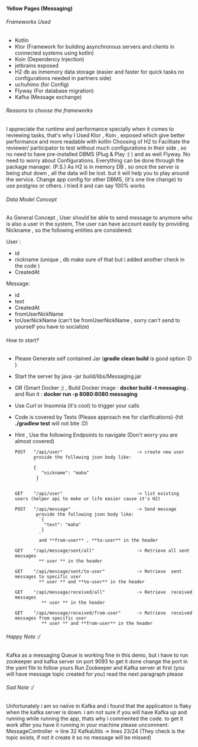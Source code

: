 #### Yellow Pages (Messaging)

###### Frameworks Used
* Kotlin
* Ktor (Framework for building asynchronous servers and clients in connected systems using kotlin)
* Koin (Dependency Injection)
* jetbrains exposed
* H2 db as inmemory data storage (easier and faster for quick tasks no configurations needed in partners side)
* uchuhimo (for Config)
* Flyway (For database migration)
* Kafka (Message exchange)

###### Reasons to choose the frameworks
I appreciate the runtime and performance specially when it comes to reviewing tasks, that's why I Used Ktor , Koin , exposed which give better performance and more readable with kotlin
Choosing of H2 to Facilitate the reviewer/ participator to test without much configurations in their side , so no need to have pre-installed DBMS (Plug & Play :) ) and as well Flyway.
No need to worry about Configurations. Everything can be done through the package manager.
(P.S.) As H2 is in memory DB , so once the server is being shut down , all the data will be lost. but it will help you to play around the service.
Change app config for other DBMS, (it's one line change) to use postgres or others. i tried it and can say 100% works

###### Data Model Concept
As General Concept , User should be able to send message to anymore who is also a user in the system,
The user can have account easily by providing Nickname , so the following entities are considered:

User :
* id
* nickname (unique , db make sure of that but i added another check in the code )
* CreatedAt  

Message:
* id
* text 
* CreatedAt
* fromUserNickName
* toUserNickName (can't be fromUserNickName , sorry can't send to yourself you have to socialize)


###### How to start?
* Please Generate self contained Jar (**gradle clean build** is good option :D )
* Start the server by java -jar build/libs/Messaging.jar
* OR (Smart Docker ;) , Build Docker image : **docker build -t messaging .** and Run it : **docker run -p 8080:8080 messaging**
* Use Curl or Insomnia (it's cool) to trigger your calls
* Code is covered by Tests (Please approach me for clarifications)-(hit **./gradlew test** will not bite :D)
* Hint , Use the following Endpoints to navigate (Don't worry you are almost covered)

      POST   "/api/user"                            -> create new user
             provide the following json body like:
             `
             {
              	"nickname": "maha"
              }
              `

      GET    "/api/user"                            -> list existing users (helper api to make ur life easier cause it's H2)
    
      POST   "/api/message"                         -> Send message
              provide the following json body like:
               `{
                 "text": "maha"
                }
               `
               and **from-user** , **to-user** in the header
               
      GET    "/api/message/sent/all"                -> Retrieve all sent messages
               ** user ** in the header
     
      GET    "/api/message/sent/to-user"            -> Retrieve  sent messages to specific user
               ** user ** and **to-user** in the header
     
      GET    "/api/message/received/all"            -> Retrieve  received messages
                ** user ** in the header
     
      GET    "/api/message/received/from-user"      -> Retrieve  received messages from specific user
                ** user ** and **from-user** in the header

###### Happy Note :/
  Kafka as a messaging Queue is working fine in this demo, but i have to run zookeeper and kafka server on port 9093 to get it done
  change the port in the yaml file to follow yours
  Run Zookeeper and Kafka server at first (you will have message topic created for you) read the next paragraph please
  
###### Sad Note :/
  Unfortunately i am so naiive in Kafka and i found that the application is flaky when the kafka server is down.
  i am not sure if you will have Kafka up and running while running the app, thats why i commented the code.
  to get it work after you have it running in your machine please uncomment:
   MessageController -> line 32
   KafkaUtils -> lines 23/24 (They check is the topic exists, if not it create it so no message will be missed)





